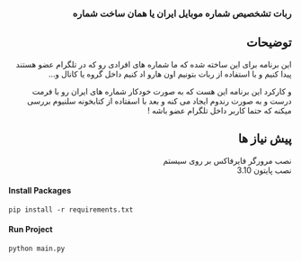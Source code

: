 <div dir="rtl">

### ربات تشخصیص شماره موبایل ایران یا همان ساخت شماره 


##        توضیحات 

این برنامه برای این ساخته شده که ما شماره های افرادی رو که در تلگرام عضو هستند پیدا کنیم و با استفاده از ربات بتونیم اون هارو اد کنیم داخل گروه یا کانال و...

و کارکرد این برنامه این  هست که
به صورت خودکار شماره های ایران رو با فرمت درست  و به صورت رندوم ایجاد می کنه و بعد با اسفتاده از کتابخونه سلنیوم بررسی میکنه که حتما کاربر داخل تلگرام عضو باشه !


## پیش نیاز ها

نصب مرورگر فایرفاکس بر روی سیستم  
 نصب پایتون 3.10



</div>

#### Install Packages 
    pip install -r requirements.txt



#### Run Project
    python main.py



